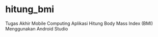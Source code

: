 # hitung_bmi
Tugas Akhir Mobile Computing Aplikasi Hitung Body Mass Index (BMI) Menggunakan Android Studio
